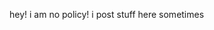 hey! i am no policy! i post stuff here sometimes

<!---
nopolicyy/nopolicyy is a ✨ special ✨ repository because its `README.md` (this file) appears on your GitHub profile.
You can click the Preview link to take a look at your changes.
--->

